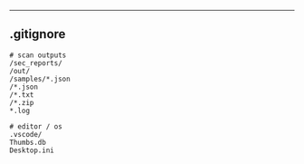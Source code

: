 ---

## .gitignore
```gitignore
# scan outputs
/sec_reports/
/out/
/samples/*.json
/*.json
/*.txt
/*.zip
*.log

# editor / os
.vscode/
Thumbs.db
Desktop.ini
